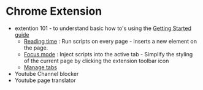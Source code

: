 # Chrome Extension
+ extention 101 - to understand basic how to's using the [Getting Started guide](https://developer.chrome.com/docs/extensions/mv3/getstarted/)
    + [Reading time](https://developer.chrome.com/docs/extensions/mv3/getstarted/tut-reading-time/) : Run scripts on every page - inserts a new element on the page.
    + [Focus mode](https://developer.chrome.com/docs/extensions/mv3/getstarted/tut-focus-mode/) : Inject scripts into the active tab - Simplify the styling of the current page by clicking the extension toolbar icon
    + [Manage tabs](https://developer.chrome.com/docs/extensions/mv3/getstarted/tut-tabs-manager/)
+ Youtube Channel blocker
+ Youtube page translator